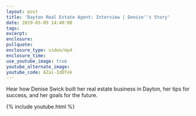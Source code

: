 ```yaml
---
layout: post
title: 'Dayton Real Estate Agent: Interview | Denise''s Story'
date: 2019-05-09 14:40:00
tags:
excerpt:
enclosure:
pullquote:
enclosure_type: video/mp4
enclosure_time:
use_youtube_image: true
youtube_alternate_image:
youtube_code: AZai-IdDTok
---
```


Hear how Denise Swick built her real estate business in Dayton, her tips for success, and her goals for the future.

{% include youtube.html %}